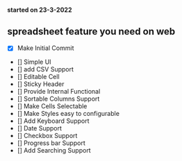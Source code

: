 #### started on 23-3-2022 

## spreadsheet feature you need on web 

- [X] Make Initial Commit
- [] Simple UI 
- [] add CSV Support
- [] Editable Cell
- [] Sticky Header
- [] Provide Internal Functional
- [] Sortable Columns Support
- [] Make Cells Selectable
- [] Make Styles easy to configurable
- [] Add Keyboard Support 
- [] Date Support
- [] Checkbox Support
- [] Progress bar Support
- [] Add Searching Support
